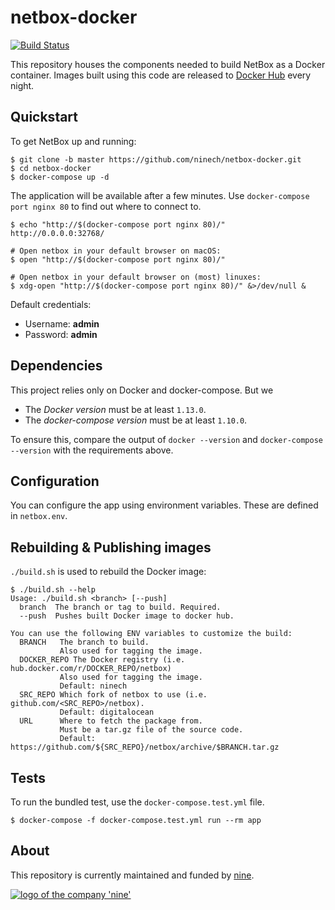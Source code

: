 # netbox-docker

[![Build Status](https://travis-ci.org/ninech/netbox-docker.svg?branch=master)](https://travis-ci.org/ninech/netbox-docker)

This repository houses the components needed to build NetBox as a Docker container.
Images built using this code are released to [Docker Hub](https://hub.docker.com/r/ninech/netbox) every night.

## Quickstart

To get NetBox up and running:

```
$ git clone -b master https://github.com/ninech/netbox-docker.git
$ cd netbox-docker
$ docker-compose up -d
```

The application will be available after a few minutes.
Use `docker-compose port nginx 80` to find out where to connect to.

```
$ echo "http://$(docker-compose port nginx 80)/"
http://0.0.0.0:32768/

# Open netbox in your default browser on macOS:
$ open "http://$(docker-compose port nginx 80)/"

# Open netbox in your default browser on (most) linuxes:
$ xdg-open "http://$(docker-compose port nginx 80)/" &>/dev/null &
```

Default credentials:

* Username: **admin**
* Password: **admin**

## Dependencies

This project relies only on Docker and docker-compose. But we

* The *Docker version* must be at least `1.13.0`.
* The *docker-compose version* must be at least `1.10.0`.

To ensure this, compare the output of `docker --version` and `docker-compose --version` with the requirements above.

## Configuration

You can configure the app using environment variables. These are defined in `netbox.env`.

## Rebuilding & Publishing images

`./build.sh` is used to rebuild the Docker image:

```
$ ./build.sh --help
Usage: ./build.sh <branch> [--push]
  branch  The branch or tag to build. Required.
  --push  Pushes built Docker image to docker hub.

You can use the following ENV variables to customize the build:
  BRANCH   The branch to build.
           Also used for tagging the image.
  DOCKER_REPO The Docker registry (i.e. hub.docker.com/r/DOCKER_REPO/netbox)
           Also used for tagging the image.
           Default: ninech
  SRC_REPO Which fork of netbox to use (i.e. github.com/<SRC_REPO>/netbox).
           Default: digitalocean
  URL      Where to fetch the package from.
           Must be a tar.gz file of the source code.
           Default: https://github.com/${SRC_REPO}/netbox/archive/$BRANCH.tar.gz
```

## Tests

To run the bundled test, use the `docker-compose.test.yml` file.

```
$ docker-compose -f docker-compose.test.yml run --rm app
```

## About

This repository is currently maintained and funded by [nine](https://nine.ch).

[![logo of the company 'nine'](https://logo.apps.at-nine.ch/Dmqied_eSaoBMQwk3vVgn4UIgDo=/trim/500x0/logo_claim.png)](https://www.nine.ch)
